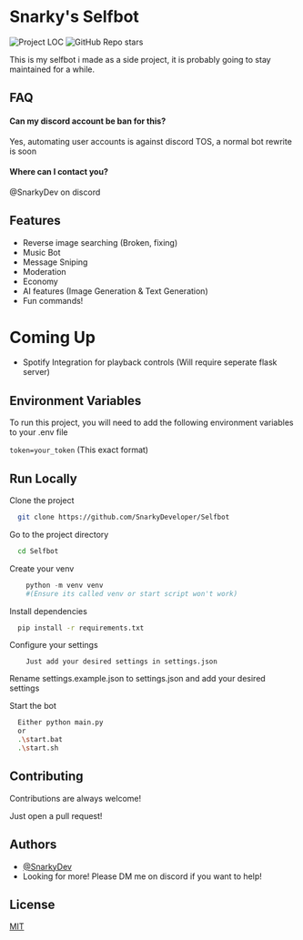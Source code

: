 
# Snarky's Selfbot

![Project LOC](https://tokei.rs/b1/github/SnarkyDeveloper/Selfbot) ![GitHub Repo stars](https://img.shields.io/github/stars/SnarkyDeveloper/Selfbot?style=flat)

This is my selfbot i made as a side project, it is probably going to stay maintained for a while.

## FAQ

#### Can my discord account be ban for this?

Yes, automating user accounts is against discord TOS, a normal bot rewrite is soon

#### Where can I contact you?

@SnarkyDev on discord

## Features

- Reverse image searching (Broken, fixing)
- Music Bot
- Message Sniping
- Moderation
- Economy
- AI features (Image Generation & Text Generation)
- Fun commands!
  
# Coming Up

- Spotify Integration for playback controls (Will require seperate flask server)

## Environment Variables

To run this project, you will need to add the following environment variables to your .env file

`token=your_token` (This exact format)

## Run Locally

Clone the project

```bash
  git clone https://github.com/SnarkyDeveloper/Selfbot
```

Go to the project directory

```bash
  cd Selfbot
```

Create your venv

```python
    python -m venv venv
    #(Ensure its called venv or start script won't work)
```

Install dependencies

```bash
  pip install -r requirements.txt
```

Configure your settings

```text
    Just add your desired settings in settings.json
```

Rename settings.example.json to settings.json and add your desired settings

Start the bot

```bash
  Either python main.py
  or 
  .\start.bat 
  .\start.sh
```

## Contributing

Contributions are always welcome!

Just open a pull request!

## Authors

- [@SnarkyDev](https://github.com/SnarkyDev)
- Looking for more! Please DM me on discord if you want to help!

## License

[MIT](https://choosealicense.com/licenses/mit/)
